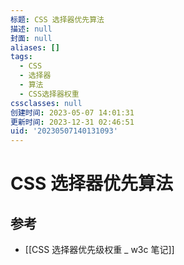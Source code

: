 ```yaml
---
标题: CSS 选择器优先算法
描述: null
封面: null
aliases: []
tags:
  - CSS
  - 选择器
  - 算法
  - CSS选择器权重
cssclasses: null
创建时间: 2023-05-07 14:01:31
更新时间: 2023-12-31 02:46:51
uid: '20230507140131093'
---
```


# CSS 选择器优先算法

## 参考

- [[CSS 选择器优先级权重 _ w3c 笔记]]


